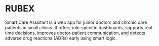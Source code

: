 # RUBEX
Smart Care Assistant is a web app for junior doctors and chronic care patients in small clinics. It offers role-specific dashboards, supports real-time decisions, improves doctor-patient communication, and detects adverse drug reactions (ADRs) early using smart logic.
